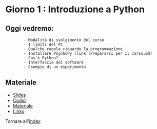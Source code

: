 # Giorno 1 : Introduzione a Python

## Oggi vedremo:
			- Modalità di svolgimento del corso
			- I limiti del PC
			- Qualche regola riguardo la programmazione
			- Installare PsychoPy [link](Prepararsi per il corso.md)
			- Cos'è Python?
			- Interfaccia del software
			- Esempio di un esperimento

## Materiale

- [Slides](https://docs.google.com/presentation/d/12NvSV83Ra4ompUqjLzTo_yHrYXiaet00wvjw9M8RHSw/edit#slide=id.gfb6b507fcf_1_74)
- [Codici](material/snippet.txt)
- [Materiale](material/stroop/dascaricare.zip)
- [Links](links.md)


Tornare all'[index](index.md)
